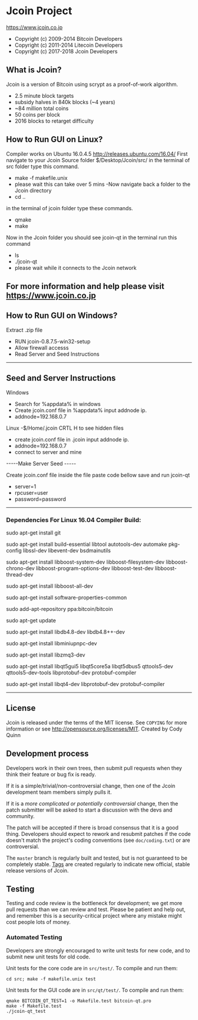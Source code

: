 Jcoin Project
================================

https://www.jcoin.co.jp

- Copyright (c) 2009-2014 Bitcoin Developers
- Copyright (c) 2011-2014 Litecoin Developers
- Copyright (c) 2017-2018 Jcoin Developers

What is Jcoin?
----------------

Jcoin is a version of Bitcoin using scrypt as a proof-of-work algorithm.
 - 2.5 minute block targets
 - subsidy halves in 840k blocks (~4 years)
 - ~84 million total coins
 - 50 coins per block
 - 2016 blocks to retarget difficulty

How to Run GUI on Linux?
----------------
Compiler works on Ubuntu 16.0.4.5
http://releases.ubuntu.com/16.04/
First navigate to your Jcoin Source folder $/Desktop/Jcoin/src/
in the terminal of src folder type this command.
 - make -f makefile.unix
 - please wait this can take over 5 mins
 -Now navigate back a folder to the Jcoin directory
 - cd ..
 
in the terminal of jcoin folder type these commands.
 - qmake 
 - make

Now in the Jcoin folder you should see jcoin-qt
in the terminal run this command
 - ls
 - ./jcoin-qt
 - please wait while it connects to the Jcoin network

For more information and help please visit https://www.jcoin.co.jp
------------------------------------------------------------------------------

How to Run GUI on Windows?
----------------
Extract .zip file
 - RUN jcoin-0.8.7.5-win32-setup
 - Allow firewall accesss
 - Read Server and Seed Instructions

------------------------------------------------------------------------------

Seed and Server Instructions
----------------
Windows
 - Search for %appdata% in windows
 - Create jcoin.conf file in %appdata% input addnode ip.
 - addnode=192.168.0.7
 
 Linux
 -$/Home/.jcoin CRTL H to see hidden files
 - create jcoin.conf file in .jcoin input addnode ip.
 - addnode=192.168.0.7
 - connect to server and mine

-----Make Server Seed -----

Create jcoin.conf file inside the file paste code bellow save and run jcoin-qt

- server=1
- rpcuser=user
- password=password

---------------------------

### Dependencies For Linux 16.04 Compiler Build:

sudo apt-get install git
 
sudo apt-get install build-essential libtool autotools-dev automake pkg-config libssl-dev libevent-dev bsdmainutils
 
sudo apt-get install libboost-system-dev libboost-filesystem-dev libboost-chrono-dev libboost-program-options-dev libboost-test-dev libboost-thread-dev
 
sudo apt-get install libboost-all-dev
 
sudo apt-get install software-properties-common
 
sudo add-apt-repository ppa:bitcoin/bitcoin
 
sudo apt-get update
 
sudo apt-get install libdb4.8-dev libdb4.8++-dev
 
sudo apt-get install libminiupnpc-dev
 
sudo apt-get install libzmq3-dev
 
sudo apt-get install libqt5gui5 libqt5core5a libqt5dbus5 qttools5-dev qttools5-dev-tools libprotobuf-dev protobuf-compiler
 
sudo apt-get install libqt4-dev libprotobuf-dev protobuf-compiler


--------------------------------------------------------------------------------------------------------------------------------


License
-------

Jcoin is released under the terms of the MIT license. See `COPYING` for more
information or see http://opensource.org/licenses/MIT. 
Created by Cody Quinn 

Development process
-------------------

Developers work in their own trees, then submit pull requests when they think
their feature or bug fix is ready.

If it is a simple/trivial/non-controversial change, then one of the Jcoin
development team members simply pulls it.

If it is a *more complicated or potentially controversial* change, then the patch
submitter will be asked to start a discussion with the devs and community.

The patch will be accepted if there is broad consensus that it is a good thing.
Developers should expect to rework and resubmit patches if the code doesn't
match the project's coding conventions (see `doc/coding.txt`) or are
controversial.

The `master` branch is regularly built and tested, but is not guaranteed to be
completely stable. [Tags](https://github.com/jcoindev/jcoin/tags) are created
regularly to indicate new official, stable release versions of Jcoin.

Testing
-------

Testing and code review is the bottleneck for development; we get more pull
requests than we can review and test. Please be patient and help out, and
remember this is a security-critical project where any mistake might cost people
lots of money.

### Automated Testing

Developers are strongly encouraged to write unit tests for new code, and to
submit new unit tests for old code.

Unit tests for the core code are in `src/test/`. To compile and run them:

    cd src; make -f makefile.unix test

Unit tests for the GUI code are in `src/qt/test/`. To compile and run them:

    qmake BITCOIN_QT_TEST=1 -o Makefile.test bitcoin-qt.pro
    make -f Makefile.test
    ./jcoin-qt_test

